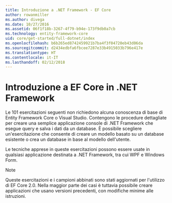 ```yaml
---
title: Introduzione a .NET Framework - EF Core
author: rowanmiller
ms.author: divega
ms.date: 10/27/2016
ms.assetid: 06f1f18b-3267-4f79-b94e-173f9db0a7cb
ms.technology: entity-framework-core
uid: core/get-started/full-dotnet/index
ms.openlocfilehash: b6b265ed8742459921b7ba4f3f04720eb43d06da
ms.sourcegitcommit: d2434edbfa6fbcee7287e33b4915033b796e417e
ms.translationtype: HT
ms.contentlocale: it-IT
ms.lasthandoff: 02/12/2018
---
```

# <a name="getting-started-with-ef-core-on-net-framework"></a>Introduzione a EF Core in .NET Framework

Le 101 esercitazioni seguenti non richiedono alcuna conoscenza di base di Entity Framework Core o Visual Studio. Contengono le procedure dettagliate per creare una semplice applicazione console di .NET Framework che esegue query e salva i dati da un database. È possibile scegliere un'esercitazione che consente di creare un modello basato su un database esistente o crea un database in base al modello dell'utente.

Le tecniche apprese in queste esercitazioni possono essere usate in qualsiasi applicazione destinata a .NET Framework, tra cui WPF e Windows Form.

> [!NOTE]  
> Queste esercitazioni e i campioni abbinati sono stati aggiornati per l'utilizzo di EF Core 2.0. Nella maggior parte dei casi è tuttavia possibile creare applicazioni che usano versioni precedenti, con modifiche minime alle istruzioni.
